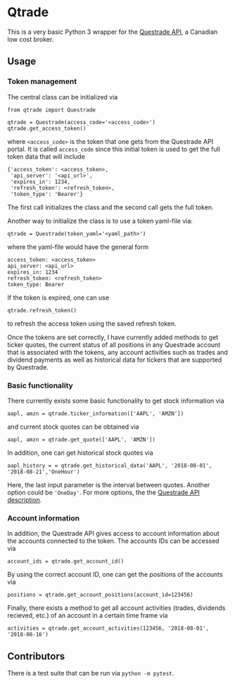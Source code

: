 # Qtrade

This is a very basic Python 3 wrapper for the [Questrade API](https://www.questrade.com/api/documentation/getting-started), a Canadian low cost broker.

## Usage


### Token management

The central class can be initialized via

```
from qtrade import Questrade

qtrade = Questrade(access_code='<access_code>')
qtrade.get_access_token()
```
where `<access_code>` is the token that one gets from the Questrade API portal. It is called
`access_code` since this initial token is used to get the full token data that will include
```
{'access_token': <access_token>,
 'api_server': '<api_url>',
 'expires_in': 1234,
 'refresh_token': <refresh_token>,
 'token_type': 'Bearer'}
 ```

The first call initializes the class and the second call gets the full token.

Another way to initialize the class is to use a token yaml-file via:
```
qtrade = Questrade(token_yaml='<yaml_path>')
```
where the yaml-file would have the general form
```
access_token: <access_token>
api_server: <api_url>
expires_in: 1234
refresh_token: <refresh_token>
token_type: Bearer
```

If the token is expired, one can use
```
qtrade.refresh_token()
```
to refresh the access token using the saved refresh token.

Once the tokens are set correctly, I have currently added methods to get ticker quotes, the
current status of all positions in any Questrade account that is associated with the tokens,
any account activities such as trades and dividend payments as well as historical data for
tickers that are supported by Questrade.

### Basic functionality

There currently exists some basic functionality to get stock information via

```
aapl, amzn = qtrade.ticker_information(['AAPL', 'AMZN'])
```

and current stock quotes can be obtained via

```
aapl, amzn = qtrade.get_quote(['AAPL', 'AMZN'])
```

In addition, one can get historical stock quotes via

```
aapl_history = = qtrade.get_historical_data('AAPL', '2018-08-01', '2018-08-21','OneHour')
```

Here, the last input parameter is the interval between quotes. Another option could be `'OneDay'`. For more options, the the [Questrade API description](http://www.questrade.com/api/documentation/rest-operations/enumerations/enumerations#historical-data-granularity).

### Account information

In addition, the Questrade API gives access to account information about the accounts connected to
the token. The accounts IDs can be accessed via

```
account_ids = qtrade.get_account_id()
```

By using the correct account ID, one can get the positions of the accounts via

```
positions = qtrade.get_account_positions(account_id=123456)
```

Finally, there exists a method to get all account activities (trades, dividends recieved, etc.) of
an account in a certain time frame via

```
activities = qtrade.get_account_activities(123456, '2018-08-01', '2018-08-16')
```


## Contributors

There is a test suite that can be run via `python -m pytest`.
